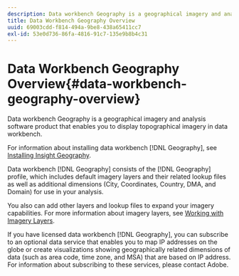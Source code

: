 ```yaml
---
description: Data workbench Geography is a geographical imagery and analysis software product that enables you to display topographical imagery in data workbench.
title: Data Workbench Geography Overview
uuid: 69003cdd-f814-494a-9be8-438a65411cc7
exl-id: 53e0d736-86fa-4816-91c7-135e9b8b4c31
---
```

# Data Workbench Geography Overview{#data-workbench-geography-overview}

Data workbench Geography is a geographical imagery and analysis software product that enables you to display topographical imagery in data workbench.

For information about installing data workbench [!DNL Geography], see [Installing Insight Geography](../../home/c-geo-oview/c-inst-geo/c-inst-geo.md).

Data workbench [!DNL Geography] consists of the [!DNL Geography] profile, which includes default imagery layers and their related lookup files as well as additional dimensions (City, Coordinates, Country, DMA, and Domain) for use in your analysis.

You also can add other layers and lookup files to expand your imagery capabilities. For more information about imagery layers, see [Working with Imagery Layers](https://docs.adobe.com/content/help/en/data-workbench/using/client/imagery-layers/c-ustd-img-layers.html).

If you have licensed data workbench [!DNL Geography], you can subscribe to an optional data service that enables you to map IP addresses on the globe or create visualizations showing geographically related dimensions of data (such as area code, time zone, and MSA) that are based on IP address. For information about subscribing to these services, please contact Adobe.
